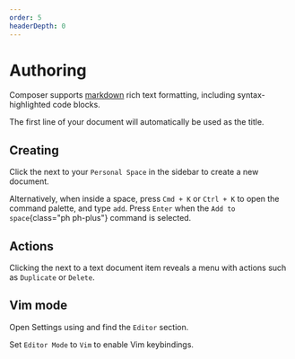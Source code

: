 ```yaml
---
order: 5
headerDepth: 0
---
```


# Authoring

Composer supports [markdown](https://commonmark.org/help/) rich text formatting, including syntax-highlighted code blocks.

The first line of your document will automatically be used as the title.

## Creating

Click the <HopeIcon icon="plus" /> next to your <span class="composer-green">`Personal Space`</span> in the sidebar to create a new document.

Alternatively, when inside a space, press `Cmd + K` or `Ctrl + K` to open the command palette, and type `add`. Press `Enter` when the `Add to space`{class="ph ph-plus"} command is selected.

## Actions

Clicking the <HopeIcon icon="dots-three-vertical"/> next to a text document item reveals a menu with actions such as `Duplicate` or `Delete`.

## Vim mode

Open Settings using <HopeIcon icon="gear" /> and find the `Editor` section.

Set `Editor Mode` to `Vim` to enable Vim keybindings.
